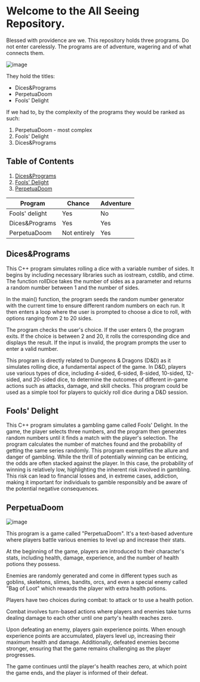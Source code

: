 # Welcome to the All Seeing Repository.

Blessed with providence are we. 
This repository holds three programs. 
Do not enter carelessly.
The programs are of adventure, wagering and of what connects them.

![image](https://github.com/hamzulak/all-seeing-repository/assets/148567107/fce5f920-3710-443c-9772-beee03022194)

They hold the titles:
 - Dices&Programs 
 - PerpetuaDoom
 - Fools' Delight

If we had to, by the complexity of the programs they would be ranked as such:
1. PerpetuaDoom - most complex
2. Fools' Delight
3. Dices&Programs

## Table of Contents
1. [Dices&Programs](#dicesprograms)
2. [Fools' Delight](#fools-delight)
3. [PerpetuaDoom](#perpetuadoom)

| Program          | Chance  | Adventure |
|----------------|---------|-----------|
| Fools' delight | Yes     | No        |
| Dices&Programs | Yes     | Yes       |
| PerpetuaDoom   | Not entirely      | Yes       |

## Dices&Programs

This C++ program simulates rolling a dice with a variable number of sides. It begins by including necessary libraries such as iostream, cstdlib, and ctime. The function rollDice takes the number of sides as a parameter and returns a random number between 1 and the number of sides.

In the main() function, the program seeds the random number generator with the current time to ensure different random numbers on each run. It then enters a loop where the user is prompted to choose a dice to roll, with options ranging from 2 to 20 sides.

The program checks the user's choice. If the user enters 0, the program exits. If the choice is between 2 and 20, it rolls the corresponding dice and displays the result. If the input is invalid, the program prompts the user to enter a valid number.

This program is directly related to Dungeons & Dragons (D&D) as it simulates rolling dice, a fundamental aspect of the game. In D&D, players use various types of dice, including 4-sided, 6-sided, 8-sided, 10-sided, 12-sided, and 20-sided dice, to determine the outcomes of different in-game actions such as attacks, damage, and skill checks. This program could be used as a simple tool for players to quickly roll dice during a D&D session.

## Fools' Delight 

This C++ program simulates a gambling game called Fools' Delight. In the game, the player selects three numbers, and the program then generates random numbers until it finds a match with the player's selection. The program calculates the number of matches found and the probability of getting the same series randomly. This program exemplifies the allure and danger of gambling. While the thrill of potentially winning can be enticing, the odds are often stacked against the player. In this case, the probability of winning is relatively low, highlighting the inherent risk involved in gambling. This risk can lead to financial losses and, in extreme cases, addiction, making it important for individuals to gamble responsibly and be aware of the potential negative consequences.

## PerpetuaDoom 

![image](https://github.com/hamzulak/all-seeing-repository/assets/148567107/7cbd97f3-f5c5-4401-9210-cd17a07d8a89)


This program is a game called "PerpetuaDoom". It's a text-based adventure where players battle various enemies to level up and increase their stats. 

At the beginning of the game, players are introduced to their character's stats, including health, damage, experience, and the number of health potions they possess. 

Enemies are randomly generated and come in different types such as goblins, skeletons, slimes, bandits, orcs, and even a special enemy called "Bag of Loot" which rewards the player with extra health potions. 

Players have two choices during combat: to attack or to use a health potion. 

Combat involves turn-based actions where players and enemies take turns dealing damage to each other until one party's health reaches zero. 

Upon defeating an enemy, players gain experience points. When enough experience points are accumulated, players level up, increasing their maximum health and damage. Additionally, defeated enemies become stronger, ensuring that the game remains challenging as the player progresses.

The game continues until the player's health reaches zero, at which point the game ends, and the player is informed of their defeat.
